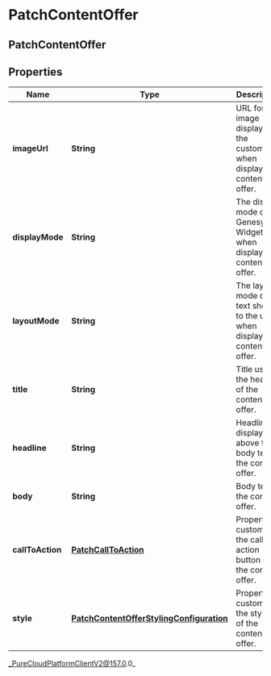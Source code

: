 # PatchContentOffer

## PatchContentOffer

## Properties

|Name | Type | Description | Notes|
|------------ | ------------- | ------------- | -------------|
| **imageUrl** | **String** | URL for image displayed to the customer when displaying content offer. | [optional] |
| **displayMode** | **String** | The display mode of Genesys Widgets when displaying content offer. | [optional] |
| **layoutMode** | **String** | The layout mode of the text shown to the user when displaying content offer. | [optional] |
| **title** | **String** | Title used in the header of the content offer. | [optional] |
| **headline** | **String** | Headline displayed above the body text of the content offer. | [optional] |
| **body** | **String** | Body text of the content offer. | [optional] |
| **callToAction** | [**PatchCallToAction**](PatchCallToAction) | Properties customizing the call to action button on the content offer. | [optional] |
| **style** | [**PatchContentOfferStylingConfiguration**](PatchContentOfferStylingConfiguration) | Properties customizing the styling of the content offer. | [optional] |



_PureCloudPlatformClientV2@157.0.0_
